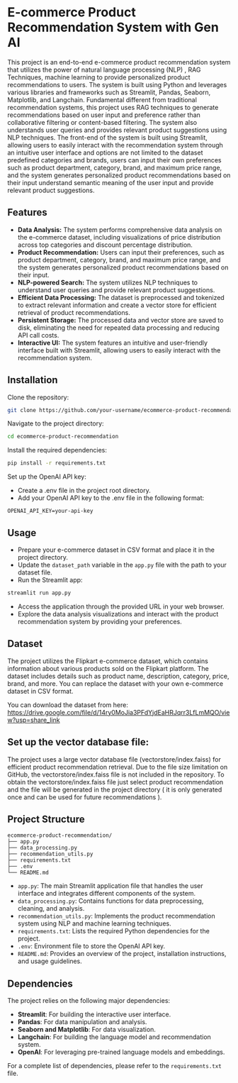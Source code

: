 
# E-commerce Product Recommendation System with Gen AI

This project is an end-to-end e-commerce product recommendation system that utilizes the power of natural language processing (NLP) , RAG Techniques,  machine learning to provide personalized product recommendations to users. The system is built using Python and leverages various libraries and frameworks such as Streamlit, Pandas, Seaborn, Matplotlib, and Langchain. Fundamental different from traditional recommendation systems, this project uses RAG techniques to generate recommendations based on user input and preference rather than collaborative filtering or content-based filtering. The system also understands user queries and provides relevant product suggestions using NLP techniques. The front-end of the system is built using Streamlit, allowing users to easily interact with the recommendation system through an intuitive user interface and options 
are not limited to the dataset predefined categories and brands, users can input their own preferences such as product department, category, brand, and maximum price range, and the system generates personalized product recommendations based on their input understand semantic meaning of the user input and provide relevant product suggestions. 

## Features

- **Data Analysis:** The system performs comprehensive data analysis on the e-commerce dataset, including visualizations of price distribution across top categories and discount percentage distribution.
- **Product Recommendation:** Users can input their preferences, such as product department, category, brand, and maximum price range, and the system generates personalized product recommendations based on their input.
- **NLP-powered Search:** The system utilizes NLP techniques to understand user queries and provide relevant product suggestions.
- **Efficient Data Processing:** The dataset is preprocessed and tokenized to extract relevant information and create a vector store for efficient retrieval of product recommendations.
- **Persistent Storage:** The processed data and vector store are saved to disk, eliminating the need for repeated data processing and reducing API call costs.
- **Interactive UI:** The system features an intuitive and user-friendly interface built with Streamlit, allowing users to easily interact with the recommendation system.

## Installation

Clone the repository:
```bash
git clone https://github.com/your-username/ecommerce-product-recommendation.git
```

Navigate to the project directory:
```bash
cd ecommerce-product-recommendation
```

Install the required dependencies:
```bash
pip install -r requirements.txt
```

Set up the OpenAI API key:
- Create a .env file in the project root directory.
- Add your OpenAI API key to the .env file in the following format:
```
OPENAI_API_KEY=your-api-key
```

## Usage

- Prepare your e-commerce dataset in CSV format and place it in the project directory.
- Update the `dataset_path` variable in the `app.py` file with the path to your dataset file.
- Run the Streamlit app:
```bash
streamlit run app.py
```
- Access the application through the provided URL in your web browser.
- Explore the data analysis visualizations and interact with the product recommendation system by providing your preferences.

## Dataset

The project utilizes the Flipkart e-commerce dataset, which contains information about various products sold on the Flipkart platform. The dataset includes details such as product name, description, category, price, brand, and more. You can replace the dataset with your own e-commerce dataset in CSV format.

You can download the dataset from here: https://drive.google.com/file/d/14ry0MoJia3PFdYjdEaHRJqrr3LfLmMQO/view?usp=share_link


## Set up the vector database file:

The project uses a large vector database file (vectorstore/index.faiss) for efficient product recommendation retrieval.
Due to the file size limitation on GitHub, the vectorstore/index.faiss file is not included in the repository.
To obtain the vectorstore/index.faiss file just select product recommendation and the file will be generated in the project directory ( it is only generated once and can be used for future recommendations ).



## Project Structure

```
ecommerce-product-recommendation/
├── app.py
├── data_processing.py
├── recommendation_utils.py
├── requirements.txt
├── .env
└── README.md
```
- `app.py`: The main Streamlit application file that handles the user interface and integrates different components of the system.
- `data_processing.py`: Contains functions for data preprocessing, cleaning, and analysis.
- `recommendation_utils.py`: Implements the product recommendation system using NLP and machine learning techniques.
- `requirements.txt`: Lists the required Python dependencies for the project.
- `.env`: Environment file to store the OpenAI API key.
- `README.md`: Provides an overview of the project, installation instructions, and usage guidelines.

## Dependencies

The project relies on the following major dependencies:
- **Streamlit**: For building the interactive user interface.
- **Pandas**: For data manipulation and analysis.
- **Seaborn and Matplotlib**: For data visualization.
- **Langchain**: For building the language model and recommendation system.
- **OpenAI**: For leveraging pre-trained language models and embeddings.

For a complete list of dependencies, please refer to the `requirements.txt` file.

